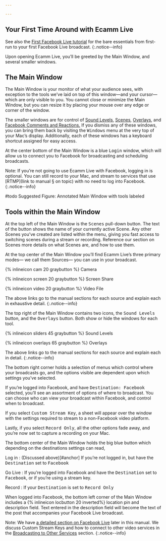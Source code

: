 ```yaml
---

---
```


## Your First Time Around with Ecamm Live

See also the [First Facebook Live tutorial](/docs/ecamm-live-first-facebook-live/001-first-facebook-live-intro.md) for the bare essentials from first-run to your first Facebook Live broadcast.
{:.notice--info}

Upon opening Ecamm Live, you’ll be greeted by the Main Window, and several smaller windows. 
 
## The Main Window

The Main Window is your monitor of what your audience sees, with exception to the tools we’ve laid on top of this window—and your cursor—which are only visible to you. You cannot close or minimize the Main Window, but you can resize it by placing your mouse over any edge or corner of the window.

The smaller windows are for control of [Sound Levels](), [Scenes](), [Overlays](), and [Facebook Comments and Reactions.]() If you dismiss any of these windows, you can bring them back by visiting the <samp>Windows</samp> menu at the very top of your Mac’s display.  Additionally, each of these windows has a keyboard shortcut assigned for easy access.

At the center bottom of the Main Window is a blue <samp>Login</samp> window, which will allow us to connect you to Facebook for broadcasting and scheduling broadcasts.

Note: If you’re not going to use Ecamm Live with Facebook, logging in is optional. You can still record to your Mac, and stream to services that use [RTMP](link to manual § on topic) with no need to log into Facebook.
{:.notice--info}

#todo Suggested Figure: Annotated Main Window with tools labeled

## Tools within the Main Window

At the top left of the Main Window is the <samp>Scenes</samp> pull-down button. The text of the button shows the name of your currently active Scene. Any other Scenes you’ve created are listed within the menu, giving you fast access to switching scenes during a stream or recording. Reference our section on Scenes more details on what Scenes are, and how to use them.

At the top center of the Main Window you’ll find Ecamm Live’s three primary modes— we call them Sources— you can use in your broadcast.

{% inlineicon cam 20 graybutton %} Camera

{% inlineicon screen 20 graybutton %} Screen Share

{% inlineicon video 20 graybutton %} Video File

The above links go to the manual sections for each source and explain each in exhaustive detail.
{:.notice--info}

The top right of the Main Window contains two icons, the <samp>Sound Levels</samp> button, and the <samp>Overlays</samp> button. Both show or hide the windows for each tool.

{% inlineicon sliders 45 graybutton %} Sound Levels

{% inlineicon overlays 65 graybutton %} Overlays

The above links go to the manual sections for each source and explain each in detail.
{:.notice--info}

The bottom right corner holds a selection of menus which control where your broadcasts go, and the options visible are dependent upon which settings you’ve selected.

If you’re logged into Facebook, and have <samp>Destination: Facebook</samp> selected, you’ll see an assortment of options of where to broadcast. You can choose who can view your broadcast within Facebook, and control when to broadcast.

If you select <samp>Custom Stream Key</samp>, a sheet will appear over the window with the settings required to stream to a non-Facebook video platform.

Lastly, if you select <samp>Record Only</samp>, all the other options fade away, and you’re now set to capture a recording on your Mac.

The bottom center of the Main Window holds the big blue button which depending on the destinations settings can read,

Log in
: (Discussed above)[#anchor] If you’re not logged in, but have the <samp>Destination</samp> set to <samp>Facebook</samp>

Go Live
: If you’re logged into Facebook and have the <samp>Destination</samp> set to <samp>Facebook</samp>, or if you’re using a stream key.

Record
: If your <samp>Destination</samp> is set to <samp>Record Only</samp>

When logged into Facebook, the bottom left corner of the Main Window includes a {% inlineicon locbutton 20 inverted%}  location pin and description field. Text entered in the description field will become the text of the post that accompanies your Facebook Live broadcast.

Note: We have [a detailed section on Facebook Live](#link) later in this manual.  We discuss Custom Stream Keys and how to connect to other video services in the [Broadcasting to Other Services](#link) section.
{:.notice--info}
